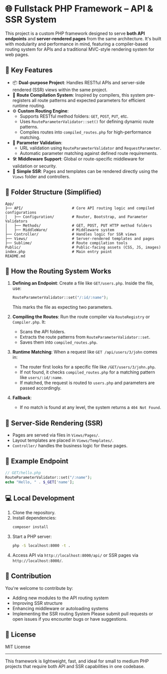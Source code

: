 
# 🌐 Fullstack PHP Framework – API & SSR System

This project is a custom PHP framework designed to serve **both API endpoints** and **server-rendered pages** from the same architecture. It's built with modularity and performance in mind, featuring a compiler-based routing system for APIs and a traditional MVC-style rendering system for web pages.

## 🚀 Key Features

- 📦 **Dual-purpose Project**: Handles RESTful APIs and server-side rendered (SSR) views within the same project.
- 🧠 **Route Compilation System**: Inspired by compilers, this system pre-registers all route patterns and expected parameters for efficient runtime routing.
- ⚙️ **Custom Routing Engine**:
  - Supports RESTful method folders: `GET`, `POST`, `PUT`, etc.
  - Uses `RouteParameterValidator::set()` for defining dynamic route patterns.
  - Compiles routes into `compiled_routes.php` for high-performance matching.
- 🧪 **Parameter Validation**:
  - URL validation using `RouteParameterValidator` and `RequestParameter`.
  - Automatic parameter matching against defined route requirements.
- 🛠️ **Middleware Support**: Global or route-specific middleware for validation or security.
- 📄 **Simple SSR**: Pages and templates can be rendered directly using the `Views` folder and controllers.

## 📁 Folder Structure (Simplified)

```
App/
├── API/                      # Core API routing logic and compiled configurations
│   ├── Configuration/        # Router, Bootstrap, and Parameter Validators
│   ├── Methods/              # GET, POST, PUT HTTP method folders
│   ├── MiddleWare/           # Middleware system
├── Controller/               # Handles logic for SSR views
├── Views/                    # Server-rendered templates and pages
├── Sublime/                  # Route compilation tools
Public/                       # Public-facing assets (CSS, JS, images)
index.php                     # Main entry point
README.md
```

## 🔄 How the Routing System Works

1. **Defining an Endpoint**:
   Create a file like `GET/users.php`.
   Inside the file, use:
   ```php
   RouteParameterValidator::set("/:id/:name");
   ```
   This marks the file as expecting two parameters.

2. **Compiling the Routes**:
   Run the route compiler via `RouteRegistry` or `Compiler.php`. It:
   - Scans the API folders.
   - Extracts the route patterns from `RouteParameterValidator::set`.
   - Saves them into `compiled_routes.php`.

3. **Runtime Matching**:
   When a request like `GET /api/users/3/john` comes in:
   - The router first looks for a specific file like `/GET/users/3/john.php`.
   - If not found, it checks `compiled_routes.php` for a matching pattern like `users/:id/:name`.
   - If matched, the request is routed to `users.php` and parameters are passed accordingly.

4. **Fallback**:
   - If no match is found at any level, the system returns a `404 Not Found`.

## 🧠 Server-Side Rendering (SSR)

- Pages are served via files in `Views/Pages/`.
- Layout templates are placed in `Views/Templates/`.
- `Controller/` handles the business logic for these pages.

## 🧪 Example Endpoint

```php
// GET/hello.php
RouteParameterValidator::set("/:name");
echo "Hello, " . $_GET['name'];
```

## 💻 Local Development

1. Clone the repository.
2. Install dependencies:
   ```bash
   composer install
   ```
3. Start a PHP server:
   ```bash
   php -S localhost:8000 -t .
   ```
4. Access API via `http://localhost:8000/api/` or SSR pages via `http://localhost:8000/`.

## 🧩 Contribution

You're welcome to contribute by:
- Adding new modules to the API routing system
- Improving SSR structure
- Enhancing middleware or autoloading systems
- Implementing the SSR routing System
Please submit pull requests or open issues if you encounter bugs or have suggestions.

## 📄 License

MIT License

---

This framework is lightweight, fast, and ideal for small to medium PHP projects that require both API and SSR capabilities in one codebase.
